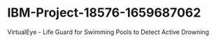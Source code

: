# IBM-Project-18576-1659687062
VirtualEye - Life Guard for Swimming Pools to Detect Active Drowning
